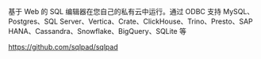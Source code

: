 基于 Web 的 SQL 编辑器在您自己的私有云中运行。通过 ODBC 支持 MySQL、Postgres、SQL Server、Vertica、Crate、ClickHouse、Trino、Presto、SAP HANA、Cassandra、Snowflake、BigQuery、SQLite 等

https://github.com/sqlpad/sqlpad

